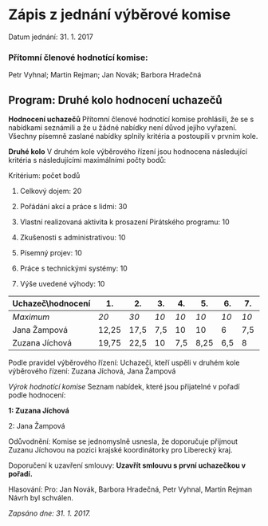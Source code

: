# Zápis z jednání výběrové komise

Datum jednání: 31. 1. 2017

### Přítomní členové hodnotící komise: 
  Petr Vyhnal; Martin Rejman; Jan Novák; Barbora Hradečná
  
## Program: Druhé kolo hodnocení uchazečů

**Hodnocení uchazečů**
Přítomní členové hodnotící komise prohlásili, že se s nabídkami seznámili a že u žádné nabídky není důvod jejího vyřazení. 
Všechny písemně zaslané nabídky splnily kritéria a postoupili v prvním kole.

**Druhé kolo**
V druhém kole výběrového řízení jsou hodnocena následující kritéria s následujícími maximálními počty bodů:

Kritérium: počet bodů

1. Celkový dojem: 20

2. Pořádání akcí a práce s lidmi: 30

3. Vlastní realizovaná aktivita k prosazení Pirátského programu: 10

4. Zkušenosti s administrativou: 10

5. Písemný projev: 10

6. Práce s technickými systémy: 10

7. Výše uvedené výhody: 10

Uchazeč\hodnocení | 1. | 2. | 3. | 4. | 5. | 6. | 7. | Celkem
------------- | ----- | ----- | ----- | ----- | ----- | ----- | ----- | -----
*Maximum* | *20* | *30* | *10* | *10* | *10* | *10* | *10* | *100*
Jana Žampová | 12,25  |  17,5  |  7,5  |  10  |  10  |  6  |  7,5  |  68,25
Zuzana Jíchová | 19,75  |  22,5  |  10  |  7,5  |  8,25  |  6,5  |  8  |  82,5


Podle pravidel výběrového řízení:
Uchazeči, kteří uspěli v druhém kole výběrového řízení: Zuzana Jíchová, Jana Žampová

*Výrok hodnotící komise*
Seznam nabídek, které jsou přijatelné v pořadí podle hodnocení:

**1: Zuzana Jíchová**

2: Jana Žampová

Odůvodnění:  Komise se jednomyslně usnesla, že doporučuje přijmout Zuzanu Jíchovou na pozici krajské koordinátorky pro Liberecký kraj.

Doporučení k uzavření smlouvy: **Uzavřít smlouvu s první uchazečkou v pořadí.**

Hlasování: 
Pro: Jan Novák, Barbora Hradečná, Petr Vyhnal, Martin Rejman
Návrh byl schválen.

*Zapsáno dne: 31. 1. 2017.*
